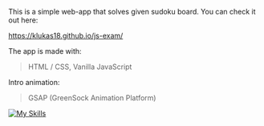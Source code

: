 This is a simple web-app that solves given sudoku board.
You can check it out here:

https://klukas18.github.io/js-exam/

The app is made with:

> HTML / CSS,
> Vanilla JavaScript

Intro animation:

> GSAP (GreenSock Animation Platform)

[![My Skills](https://skillicons.dev/icons?i=html,css,js)](https://skillicons.dev)
